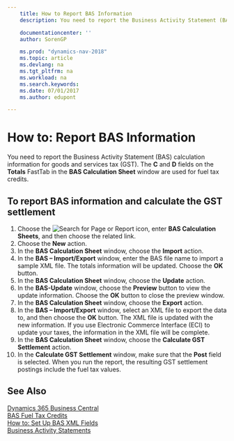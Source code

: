 ```yaml
---
    title: How to Report BAS Information
    description: You need to report the Business Activity Statement (BAS) calculation information for goods and services tax (GST). The **C** and **D** fields on the **Totals** FastTab in the **BAS Calculation Sheet** window are used for fuel tax credits.

    documentationcenter: ''
    author: SorenGP

    ms.prod: "dynamics-nav-2018"
    ms.topic: article
    ms.devlang: na
    ms.tgt_pltfrm: na
    ms.workload: na
    ms.search.keywords:
    ms.date: 07/01/2017
    ms.author: edupont

---
```

# How to: Report BAS Information
You need to report the Business Activity Statement (BAS) calculation information for goods and services tax (GST). The **C** and **D** fields on the **Totals** FastTab in the **BAS Calculation Sheet** window are used for fuel tax credits.  

## To report BAS information and calculate the GST settlement  

1.  Choose the ![Search for Page or Report](../../media/ui-search/search_small.png "Search for Page or Report icon") icon, enter **BAS Calculation Sheets**, and then choose the related link.  
2.  Choose the **New** action.  
3.  In the **BAS Calculation Sheet** window, choose the **Import** action.  
4.  In the **BAS – Import/Export** window, enter the BAS file name to import a sample XML file. The totals information will be updated. Choose the **OK** button.  
5.  In the **BAS Calculation Sheet** window, choose the **Update** action.  
6.  In the **BAS-Update** window, choose the **Preview** button to view the update information. Choose the **OK** button to close the preview window.  
7.  In the **BAS Calculation Sheet** window, choose the **Export** action.  
8.  In the **BAS – Import/Export** window, select an XML file to export the data to, and then choose the **OK** button. The XML file is updated with the new information. If you use Electronic Commerce Interface (ECI) to update your taxes, the information in the XML file will be complete.  
9. In the **BAS Calculation Sheet** window, choose the **Calculate GST Settlement** action.  
10. In the **Calculate GST Settlement** window, make sure that the **Post** field is selected. When you run the report, the resulting GST settlement postings include the fuel tax values.  

## See Also
[Dynamics 365 Business Central](https://docs.microsoft.com/dynamics365/business-central/)  
[BAS Fuel Tax Credits](bas-fuel-tax-credits.md)   
 [How to: Set Up BAS XML Fields](how-to-set-up-bas-xml-fields.md)   
 [Business Activity Statements](business-activity-statements.md)
